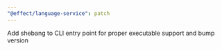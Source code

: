 ```yaml
---
"@effect/language-service": patch
---
```


Add shebang to CLI entry point for proper executable support and bump version